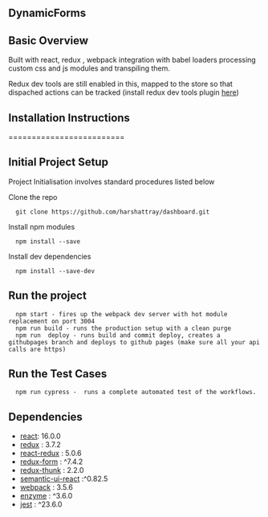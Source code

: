 ## DynamicForms

## Basic Overview

Built with react, redux , webpack integration with babel loaders processing custom css and js modules and transpiling them.

Redux dev tools are still enabled in this, mapped to the store so that dispached actions can be tracked (install redux dev tools plugin [here](https://chrome.google.com/webstore/detail/redux-devtools/lmhkpmbekcpmknklioeibfkpmmfibljd?hl=en))

## Installation Instructions

=========================

## Initial Project Setup

Project Initialisation involves standard procedures listed below

Clone the repo

      git clone https://github.com/harshattray/dashboard.git

Install npm modules

      npm install --save

Install dev dependencies

      npm install --save-dev

## Run the project

      npm start - fires up the webpack dev server with hot module replacement on port 3004
      npm run build - runs the production setup with a clean purge
      npm run  deploy - runs build and commit deploy, creates a githubpages branch and deploys to github pages (make sure all your api calls are https)

## Run the Test Cases

      npm run cypress -  runs a complete automated test of the workflows.

## Dependencies

- [react](https://github.com/facebook/react): 16.0.0
- [redux](https://github.com/reduxjs/redux) : 3.7.2
- [react-redux](https://github.com/reduxjs/redux) : 5.0.6
- [redux-form](https://github.com/erikras/redux-form) : ^7.4.2
- [redux-thunk](https://github.com/reduxjs/redux-thunk) : 2.2.0
- [semantic-ui-react](https://github.com/Semantic-Org/Semantic-UI-React) :^0.82.5
- [webpack](https://github.com/webpack/webpack) : 3.5.6
- [enzyme](https://github.com/airbnb/enzyme) : ^3.6.0
- [jest](https://github.com/facebook/jest) : ^23.6.0
